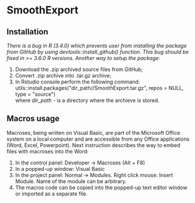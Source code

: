 # SmoothExport
## Installation
 *There is a bug in R (3.4.0) which prevents user from installing the package from GitHub by using devtools::install_github() function.
 This bug should be fixed in >= 3.6.0 R versions. Another way to setup the package:*
 
1. Download the .zip archived source files from GitHub;  
2. Convert .zip archive into .tar.gz archive;
3. In Rstudio console perform the following command:\
   utils::install.packages("dir_path//SmoothExport.tar.gz", repos = NULL, type = "source")\
   where *dir_path* - is a directory where the archieve is stored.

 ## Macros usage
 Macroses, being wriiten on Visual Basic, are part of the Microsoft Office system on a local computer and are accessible from any Office applications (Word, Excel, Powerpoint). Next instruction describes the way to embed files with macroses into the Word:

 1. In the control panel: Developer -> Macroses (Alt + F8)
 2. In a popped-up window: Visual Basic
 3. In the project panel: Normal -> Modules. Right click mouse: Insert Module. Name of the module can be arbitrary.
 4. The macros code can be copied into the popped-up text editor window or imported as a separate file. 

   
